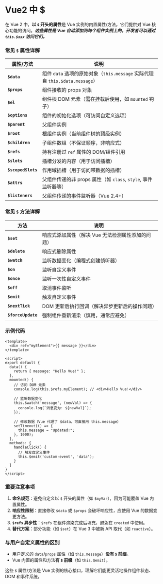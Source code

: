 # Vue2 中 $

在 Vue 2 中，**以 `$` 开头的属性**是 Vue 实例的内置属性/方法，它们提供对 Vue 核心功能的访问。***这些属性是 Vue 自动添加到每个组件实例上的，开发者可以通过 `this.$xxx` 访问它们。***

### 常见 `$` 属性详解

| 属性/方法          | 说明                                                         |
| ------------------ | ------------------------------------------------------------ |
| **`$data`**        | 组件 `data` 选项的原始对象（`this.message` 实际代理自 `this.$data.message`） |
| **`$props`**       | 组件接收的 props 对象                                        |
| **`$el`**          | 组件根 DOM 元素（需在挂载后使用，如 `mounted` 钩子）         |
| **`$options`**     | 组件的初始化选项（可访问自定义选项）                         |
| **`$parent`**      | 父组件实例                                                   |
| **`$root`**        | 根组件实例（当前组件树的顶级实例）                           |
| **`$children`**    | 子组件数组（不保证顺序，非响应式）                           |
| **`$refs`**        | 持有注册过 `ref` 属性的 DOM/组件引用                         |
| **`$slots`**       | 插槽分发的内容（用于访问插槽）                               |
| **`$scopedSlots`** | 作用域插槽（用于访问带数据的插槽）                           |
| **`$attrs`**       | 父组件传递的非 props 属性（如 `class`, `style`, 事件监听器等） |
| **`$listeners`**   | 父组件传递的事件监听器（Vue 2.4+）                           |

### 常见 `$` 方法详解

| 方法               | 说明                                              |
| ------------------ | ------------------------------------------------- |
| **`$set`**         | 响应式添加属性（解决 Vue 无法检测属性添加的问题） |
| **`$delete`**      | 响应式删除属性                                    |
| **`$watch`**       | 监听数据变化（编程式创建侦听器）                  |
| **`$on`**          | 监听自定义事件                                    |
| **`$once`**        | 监听一次性自定义事件                              |
| **`$off`**         | 取消事件监听                                      |
| **`$emit`**        | 触发自定义事件                                    |
| **`$nextTick`**    | DOM 更新后执行回调（解决异步更新后的操作问题）    |
| **`$forceUpdate`** | 强制组件重新渲染（慎用，通常应避免）              |

### 示例代码

```vue
<template>
  <div ref="myElement">{{ message }}</div>
</template>

<script>
export default {
  data() {
    return { message: "Hello Vue!" };
  },
  mounted() {
    // 访问 DOM 元素
    console.log(this.$refs.myElement); // <div>Hello Vue!</div>
    
    // 监听数据变化
    this.$watch('message', (newVal) => {
      console.log(`消息变为: ${newVal}`);
    });
    
    // 修改数据（Vue 代理了 $data，可直接用 this.message）
    setTimeout(() => {
      this.message = "Updated!";
    }, 1000);
  },
  methods: {
    handleClick() {
      // 触发自定义事件
      this.$emit('custom-event', 'data');
    }
  }
}
</script>
```

### 重要注意事项
1. **命名规范**：避免自定义以 `$` 开头的属性（如 `$myVar`），因为可能覆盖 Vue 内置属性。
2. **响应性限制**：直接修改 `$data` 或 `$props` 会破坏响应性，应使用 Vue 的数据变更方法。
3. **`$refs` 异步性**：`$refs` 在组件渲染完成后填充，避免在 `created` 中使用。
4. **替代方案**：部分功能（如 `$set`）在 Vue 3 中被新 API 取代（如 `reactive`）。

### 与用户自定义属性的区别
- 用户定义的 `data`/`props` 属性（如 `this.message`）**没有 `$` 前缀**。
- Vue 内置的属性和方法**有 `$` 前缀**（如 `this.$emit`）。

这些 `$` 属性/方法是 Vue 实例的核心接口，理解它们能更灵活地操作组件状态、DOM 和事件系统。
